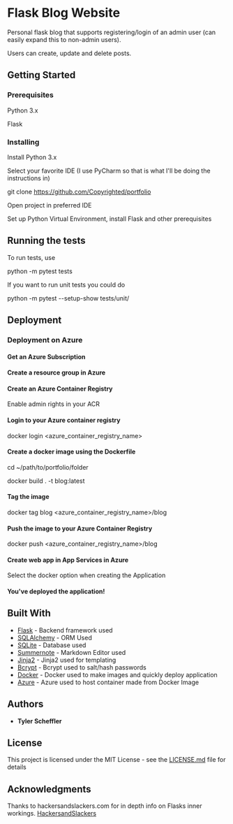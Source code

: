# Flask Blog Website

Personal flask blog that supports registering/login of an admin user (can easily expand this to non-admin users).

Users can create, update and delete posts.

## Getting Started

### Prerequisites

Python 3.x

Flask

### Installing

Install Python 3.x

Select your favorite IDE (I use PyCharm so that is what I'll be doing the instructions in)

git clone https://github.com/Copyrighted/portfolio

Open project in preferred IDE

Set up Python Virtual Environment, install Flask and other prerequisites

## Running the tests

To run tests, use 

python -m pytest tests

If you want to run unit tests you could do

python -m pytest --setup-show tests/unit/

## Deployment

### Deployment on Azure

#### Get an Azure Subscription

#### Create a resource group in Azure

#### Create an Azure Container Registry
Enable admin rights in your ACR

#### Login to your Azure container registry

docker login <azure_container_registry_name>

#### Create a docker image using the Dockerfile

cd ~/path/to/portfolio/folder

docker build . -t blog:latest

#### Tag the image

docker tag blog <azure_container_registry_name>/blog

#### Push the image to your Azure Container Registry

docker push <azure_container_registry_name>/blog

#### Create web app in App Services in Azure

Select the docker option when creating the Application

#### You've deployed the application!


## Built With

* [Flask](https://flask.palletsprojects.com/en/1.1.x/) - Backend framework used
* [SQLAlchemy](https://www.sqlalchemy.org/) - ORM Used
* [SQLite](https://sqlite.org/index.html) - Database used
* [Summernote](https://summernote.org/) - Markdown Editor used
* [Jinja2](https://jinja.palletsprojects.com/en/2.11.x/) - Jinja2 used for templating
* [Bcrypt](http://bcrypt.sourceforge.net/) - Bcrypt used to salt/hash passwords
* [Docker](https://www.docker.com/) - Docker used to make images and quickly deploy application
* [Azure](https://azure.com) - Azure used to host container made from Docker Image

## Authors

* **Tyler Scheffler** 

## License

This project is licensed under the MIT License - see the [LICENSE.md](LICENSE.md) file for details

## Acknowledgments

Thanks to hackersandslackers.com for in depth info on Flasks inner workings. [HackersandSlackers](https://hackersandslackers.com/managing-user-session-variables-with-flask-sessions-and-redis/)


